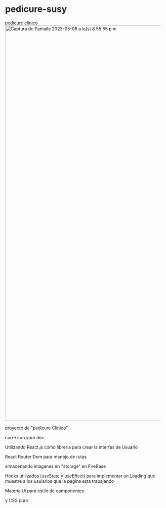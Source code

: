 # pedicure-susy
pedicure clinico
<img width="1278" alt="Captura de Pantalla 2023-05-08 a la(s) 8 55 55 p m" src="https://user-images.githubusercontent.com/101303440/236982822-7e445ac5-8ff2-4647-a968-e8bcc661fe53.png">

proyecto de "pedicure Clinico" 


corre con yarn dev


Utilizando React.js como libreria para crear la interfas de Usuario  


React Router Dom para manejo de rutas


almacenando imagenes en "storage" en FireBase


Hooks utilizados (useState y useEffect) para implementar un Loading que muestre a los usuiarios 
que la pagina esta trabajando


MaterialUi para estilo de componentes 


y CSS puro 
